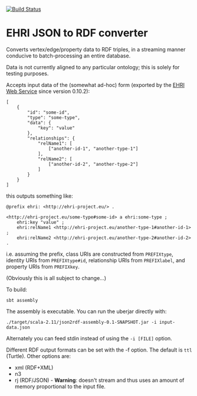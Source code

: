 [![Build Status](https://travis-ci.org/mikesname/ehri-rdftools.svg?branch=master)](https://travis-ci.org/mikesname/ehri-rdftools)

EHRI JSON to RDF converter
==========================

Converts vertex/edge/property data to RDF triples, in a streaming manner conducive to batch-processing
an entire database.

Data is not currently aligned to any particular ontology; this is solely for testing purposes.

Accepts input data of the (somewhat ad-hoc) form (exported by the [EHRI Web Service](https://github.com/EHRI/ehri-rest)
since version 0.10.2):

```
[
    {
        "id": "some-id",
        "type": "some-type",
        "data": {
            "key": "value"
        },
        "relationships": {
            "relName1": [
                ["another-id-1", "another-type-1"]
            ],
            "relName2": [
                ["another-id-2", "another-type-2"]
            ]
        }
    }
]
```

this outputs something like:

```
@prefix ehri: <http://ehri-project.eu/> .

<http://ehri-project.eu/some-type#some-id> a ehri:some-type ;
	ehri:key "value" ;
	ehri:relName1 <http://ehri-project.eu/another-type-1#another-id-1> ;
	ehri:relName2 <http://ehri-project.eu/another-type-2#another-id-2> .
```

i.e. assuming the prefix, class URIs are constructed from `PREFIXtype`,
 identity URIs from `PREFIXtype#id`, relationship URIs from `PREFIXlabel`,
 and property URIs from `PREFIXkey`.

(Obviously this is all subject to change...)

To build:

    sbt assembly
   
The assembly is executable. You can run the uberjar directly with:

    ./target/scala-2.11/json2rdf-assembly-0.1-SNAPSHOT.jar -i input-data.json
     
Alternately you can feed stdin instead of using the `-i [FILE]` option.
     
Different RDF output formats can be set with the -f option. The default is `ttl` (Turtle). Other options are:
      
 - xml (RDF+XML)
 - n3
 - rj (RDF/JSON) - **Warning**: doesn't stream and thus uses an amount of memory proportional to the input file.        
